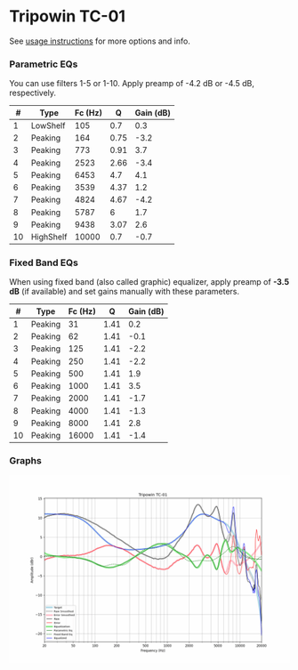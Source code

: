 # Tripowin TC-01
See [usage instructions](https://github.com/jaakkopasanen/AutoEq#usage) for more options and info.

### Parametric EQs
You can use filters 1-5 or 1-10. Apply preamp of -4.2 dB or -4.5 dB, respectively.

|   # | Type      |   Fc (Hz) |    Q |   Gain (dB) |
|-----|-----------|-----------|------|-------------|
|   1 | LowShelf  |       105 | 0.7  |         0.3 |
|   2 | Peaking   |       164 | 0.75 |        -3.2 |
|   3 | Peaking   |       773 | 0.91 |         3.7 |
|   4 | Peaking   |      2523 | 2.66 |        -3.4 |
|   5 | Peaking   |      6453 | 4.7  |         4.1 |
|   6 | Peaking   |      3539 | 4.37 |         1.2 |
|   7 | Peaking   |      4824 | 4.67 |        -4.2 |
|   8 | Peaking   |      5787 | 6    |         1.7 |
|   9 | Peaking   |      9438 | 3.07 |         2.6 |
|  10 | HighShelf |     10000 | 0.7  |        -0.7 |

### Fixed Band EQs
When using fixed band (also called graphic) equalizer, apply preamp of **-3.5 dB** (if available) and set gains manually with these parameters.

|   # | Type    |   Fc (Hz) |    Q |   Gain (dB) |
|-----|---------|-----------|------|-------------|
|   1 | Peaking |        31 | 1.41 |         0.2 |
|   2 | Peaking |        62 | 1.41 |        -0.1 |
|   3 | Peaking |       125 | 1.41 |        -2.2 |
|   4 | Peaking |       250 | 1.41 |        -2.2 |
|   5 | Peaking |       500 | 1.41 |         1.9 |
|   6 | Peaking |      1000 | 1.41 |         3.5 |
|   7 | Peaking |      2000 | 1.41 |        -1.7 |
|   8 | Peaking |      4000 | 1.41 |        -1.3 |
|   9 | Peaking |      8000 | 1.41 |         2.8 |
|  10 | Peaking |     16000 | 1.41 |        -1.4 |

### Graphs
![](./Tripowin%20TC-01.png)
